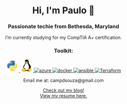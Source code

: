<div align="center">
<h1>Hi, I'm Paulo 🤖</h1>
<h3>Passionate techie from Bethesda, Maryland</h3>

I’m currently studying for my CompTIA A+ certification.

<h3>Toolkit:</h3>
<p> 
<a href="https://www.python.org" target="_blank" rel="noreferrer"> <img src="https://raw.githubusercontent.com/devicons/devicon/master/icons/python/python-original.svg" alt="python" width="40" height="40"/> </a> 
<a href="https://www.linux.org/" target="_blank" rel="noreferrer"> <img src="https://raw.githubusercontent.com/devicons/devicon/master/icons/linux/linux-original.svg" alt="linux" width="40" height="40"/> </a>
<a href="https://azure.microsoft.com/en-in/" target="_blank" rel="noreferrer"> <img src="https://www.vectorlogo.zone/logos/microsoft_azure/microsoft_azure-icon.svg" alt="azure" width="40" height="40"/> </a> 
<a href="https://www.docker.com/" target="_blank" rel="noreferrer"> <img src="https://www.docker.com/wp-content/uploads/2022/05/Docker_Temporary_Image_Google_Blue_1080x1080_v1.png" alt="docker" width="40" height="40"/> </a>
<a href="https://www.ansible.com/" target="_blank" rel="noreferrer"> <img src="https://avatars.githubusercontent.com/u/1507452?s=200&v=4" alt="ansible" width="40" height="40"/> </a> 
<a href="https://www.terraform.io/" target="_blank" rel="noreferrer"> <img src="https://www.terraform.io/img/docs/tfe_logo.png" alt="Terraform" width="40" height="40"/> </a> 

</p>

<p>Email me at: campdsouza@gmail.com</p>

<a href="https://paulo-desouza.github.io" target="_blank"> Check out my blog! </a> <br>
<a href="https://drive.google.com/file/d/1FBPZlu11IOTSdhb4a652RC8hBoKQJ4wb/view" target="_blank"> View my resume here. </a>
</div>
